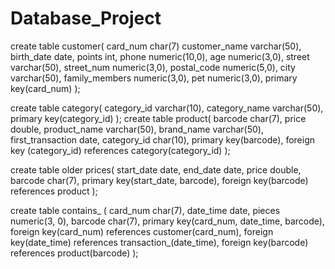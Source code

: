 # Database_Project
create table customer(
       card_num char(7)
       customer_name varchar(50),
       birth_date date,
       points int,
       phone numeric(10,0),
       age numeric(3,0),
       street varchar(50),
       street_num numeric(3,0),
       postal_code numeric(5,0),
       city varchar(50),
       family_members numeric(3,0),
       pet numeric(3,0),
       primary key(card_num)
       );

create table category(
       category_id varchar(10),
       category_name varchar(50),
       primary key(category_id)
       );
create table product(
       barcode char(7),
       price double,
       product_name varchar(50),
       brand_name varchar(50),
       first_transaction date,
       category_id char(10),
       primary key(barcode),
       foreign key (category_id) references category(category_id)
       );
       
create table older prices(
       start_date date,
       end_date date,
       price double,
       barcode char(7),
       primary key(start_date, barcode),
       foreign key(barcode) references product
       );
       
create table contains_ (
       card_num char(7),
       date_time date,
       pieces numeric(3, 0),
       barcode char(7),
       primary key(card_num, date_time, barcode),
       foreign key(card_num) references customer(card_num),
       foreign key(date_time) references transaction_(date_time),
       foreign key(barcode) references product(barcode)
       );
